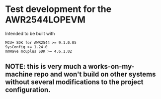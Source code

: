 # Test development for the AWR2544LOPEVM

Intended to be built with
```
MCU+ SDK for AWR2544 >= 9.1.0.05
SysConfig >= 1.24.0
mmWave mcuplus SDK >= 4.6.1.02
```

## NOTE: this is very much a works-on-my-machine repo and won't build on other systems without several modifications to the project configuration.
